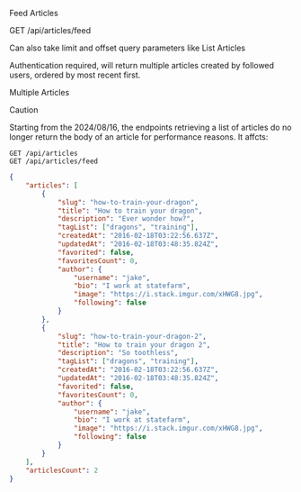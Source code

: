 
Feed Articles

GET /api/articles/feed

Can also take limit and offset query parameters like List Articles

Authentication required, will return multiple articles created by followed users, ordered by most recent first.

Multiple Articles

Caution

Starting from the 2024/08/16, the endpoints retrieving a list of articles do no longer return the body of an article for performance reasons. It affcts:

    GET /api/articles
    GET /api/articles/feed

```json
{
    "articles": [
        {
            "slug": "how-to-train-your-dragon",
            "title": "How to train your dragon",
            "description": "Ever wonder how?",
            "tagList": ["dragons", "training"],
            "createdAt": "2016-02-18T03:22:56.637Z",
            "updatedAt": "2016-02-18T03:48:35.824Z",
            "favorited": false,
            "favoritesCount": 0,
            "author": {
                "username": "jake",
                "bio": "I work at statefarm",
                "image": "https://i.stack.imgur.com/xHWG8.jpg",
                "following": false
            }
        },
        {
            "slug": "how-to-train-your-dragon-2",
            "title": "How to train your dragon 2",
            "description": "So toothless",
            "tagList": ["dragons", "training"],
            "createdAt": "2016-02-18T03:22:56.637Z",
            "updatedAt": "2016-02-18T03:48:35.824Z",
            "favorited": false,
            "favoritesCount": 0,
            "author": {
                "username": "jake",
                "bio": "I work at statefarm",
                "image": "https://i.stack.imgur.com/xHWG8.jpg",
                "following": false
            }
        }
    ],
    "articlesCount": 2
}
```

